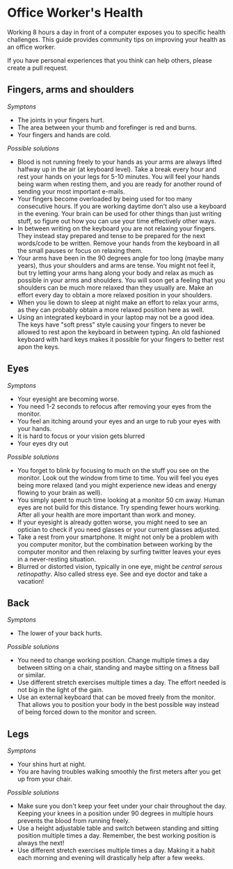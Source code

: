 # Office Worker's Health
Working 8 hours a day in front of a computer exposes you to specific health challenges. This guide provides community tips on improving your health as an office worker. 

If you have personal experiences that you think can help others, please create a pull request.

## Fingers, arms and shoulders

*Symptons*
* The joints in your fingers hurt.
* The area between your thumb and forefinger is red and burns.
* Your fingers and hands are cold.

*Possible solutions*
* Blood is not running freely to your hands as your arms are always lifted halfway up in the air (at keyboard level). Take a break every hour and rest your hands on your legs for 5-10 minutes. You will feel your hands being warm when resting them, and you are ready for another round of sending your most important e-mails.
* Your fingers become overloaded by being used for too many consecutive hours. If you are working daytime don't also use a keyboard in the evening. Your brain can be used for other things than just writing stuff, so figure out how you can use your time effectively other ways.
* In between writing on the keyboard you are not relaxing your fingers. They instead stay prepared and tense to be prepared for the next words/code to be written. Remove your hands from the keyboard in all the small pauses or focus on relaxing them.
* Your arms have been in the 90 degrees angle for too long (maybe many years), thus your shoulders and arms are tense. You might not feel it, but try letting your arms hang along your body and relax as much as possible in your arms and shoulders. You will soon get a feeling that you shoulders can be much more relaxed than they usually are. Make an effort every day to obtain a more relaxed position in your shoulders.
* When you lie down to sleep at night make an effort to relax your arms, as they can probably obtain a more relaxed position here as well.
* Using an integrated keyboard in your laptop may not be a good idea. The keys have "soft press" style causing your fingers to never be allowed to rest apon the keyboard in between typing. An old fashioned keyboard with hard keys makes it possible for your fingers to better rest apon the keys.

## Eyes

*Symptons*
* Your eyesight are becoming worse.
* You need 1-2 seconds to refocus after removing your eyes from the monitor.
* You feel an itching around your eyes and an urge to rub your eyes with your hands.
* It is hard to focus or your vision gets blurred
* Your eyes dry out

*Possible solutions*
* You forget to blink by focusing to much on the stuff you see on the monitor. Look out the window from time to time. You will feel you eyes being more relaxed (and you might experience new ideas and energy flowing to your brain as well).
* You simply spent to much time looking at a monitor 50 cm away. Human eyes are not build for this distance. Try spending fewer hours working. After all your health are more important than work and money.
* If your eyesight is already gotten worse, you might need to see an optician to check if you need glasses or your current glasses adjusted.
* Take a rest from your smartphone. It might not only be a problem with you computer monitor, but the combination between working by the computer monitor and then relaxing by surfing twitter leaves your eyes in a never-resting situation.
* Blurred or distorted vision, typically in one eye, might be *central serous retinopathy*. Also called stress eye. See and eye doctor and take a vacation!

## Back

*Symptons*
* The lower of your back hurts.

*Possible solutions*
* You need to change working position. Change multiple times a day between sitting on a chair, standing and maybe sitting on a fitness ball or similar.
* Use different stretch exercises multiple times a day. The effort needed is not big in the light of the gain.
* Use an external keyboard that can be moved freely from the monitor. That allows you to position your body in the best possible way instead of being forced down to the monitor and screen.

## Legs

*Symptons*
* Your shins hurt at night.
* You are having troubles walking smoothly the first meters after you get up from your chair.

*Possible solutions*
* Make sure you don't keep your feet under your chair throughout the day. Keeping your knees in a position under 90 degrees in multiple hours prevents the blood from running freely.
* Use a height adjustable table and switch between standing and sitting position multiple times a day. Remember, the best working position is always the next!
* Use different stretch exercises multiple times a day. Making it a habit each morning and evening will drastically help after a few weeks.
